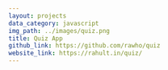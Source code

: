 ```yaml
---
layout: projects
data_category: javascript
img_path: ../images/quiz.png
title: Quiz App
github_link: https://github.com/rawho/quiz
website_link: https://rahult.in/quiz/
---
```

